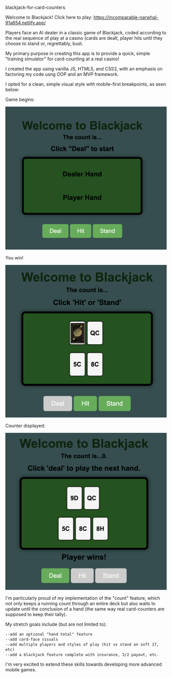 blackjack-for-card-counters

Welcome to Blackjack! Click here to play: https://incomparable-narwhal-91a654.netlify.app/

Players face an AI dealer in a classic game of Blackjack, coded according to the real sequence of play at a casino (cards are dealt, player hits until they choose to stand or, regrettably, bust. 

My primary purpose in creating this app is to provide a quick, simple "training simulator" for card-counting at a real casino!

I created the app using vanilla JS, HTML5, and CSS3, with an emphasis on factoring my code usng OOP and an MVP framework.

I opted for a clean, simple visual style with mobile-first breakpoints, as seen below:

Game begins:

![Image](assets/start.png)

You win!

![Image](assets/win.png)

Counter displayed:

![Image](assets/count.png)

I'm particularly proud of my implementation of the "count" feature, which not only keeps a running count through an entire deck but also waits to update until the conclusion of a hand (the same way real card-counters are supposed to keep their tally).

My stretch goals include (but are not limited to):

    --add an optional "hand total" feature
    --add card-face visuals
    --add multiple players and styles of play (hit vs stand on soft 17, etc)
    --add a blackjack feature complete with insurance, 3/2 payout, etc.

I'm very excited to extend these skills towards developing more advanced mobile games.